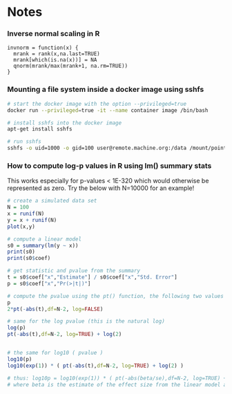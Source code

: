 # Notes

### Inverse normal scaling in R
```
invnorm = function(x) {
  mrank = rank(x,na.last=TRUE)
  mrank[which(is.na(x))] = NA
  qnorm(mrank/max(mrank+1, na.rm=TRUE))
}
```


### Mounting a file system inside a docker image using sshfs

```bash
# start the docker image with the option --privileged=true
docker run --privileged=true -it --name container image /bin/bash

# install sshfs into the docker image
apt-get install sshfs

# run sshfs
sshfs -o uid=1000 -o gid=100 user@remote.machine.org:/data /mount/point
```


### How to compute log-p values in R using lm() summary stats

This works especially for p-values < 1E-320 which would otherwise be represented as zero. Try the below with N=10000 for an example!

```R
# create a simulated data set
N = 100
x = runif(N)
y = x + runif(N)
plot(x,y)

# compute a linear model
s0 = summary(lm(y ~ x))
print(s0)
print(s0$coef)

# get statistic and pvalue from the summary
t = s0$coef["x","Estimate"] / s0$coef["x","Std. Error"]
p = s0$coef["x","Pr(>|t|)"]

# compute the pvalue using the pt() function, the following two values should be identical
p
2*pt(-abs(t),df=N-2, log=FALSE)

# same for the log pvalue (this is the natural log)
log(p)
pt(-abs(t),df=N-2, log=TRUE) + log(2)


# the same for log10 ( pvalue )
log10(p)
log10(exp(1)) * ( pt(-abs(t),df=N-2, log=TRUE) + log(2) )

# thus: log10p = log10(exp(1)) * ( pt(-abs(beta/se),df=N-2, log=TRUE) + log(2) )
# where beta is the estimate of the effect size from the linear model and se its standard error 
```


